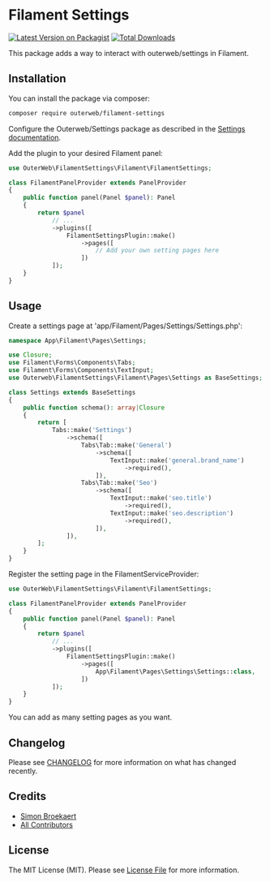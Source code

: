 # Filament Settings

[![Latest Version on Packagist](https://img.shields.io/packagist/v/outerweb/filament-settings.svg?style=flat-square)](https://packagist.org/packages/outerweb/filament-settings)
[![Total Downloads](https://img.shields.io/packagist/dt/outerweb/filament-settings.svg?style=flat-square)](https://packagist.org/packages/outerweb/filament-settings)

This package adds a way to interact with outerweb/settings in Filament.

## Installation

You can install the package via composer:

```bash
composer require outerweb/filament-settings
```

Configure the Outerweb/Settings package as described in the [Settings documentation](https://github.com/outer-web/settings).

Add the plugin to your desired Filament panel:

```php
use OuterWeb\FilamentSettings\Filament\FilamentSettings;

class FilamentPanelProvider extends PanelProvider
{
    public function panel(Panel $panel): Panel
    {
        return $panel
            // ...
            ->plugins([
                FilamentSettingsPlugin::make()
                    ->pages([
                        // Add your own setting pages here
                    ])
            ]);
    }
}
```

## Usage

Create a settings page at 'app/Filament/Pages/Settings/Settings.php':

```php
namespace App\Filament\Pages\Settings;

use Closure;
use Filament\Forms\Components\Tabs;
use Filament\Forms\Components\TextInput;
use Outerweb\FilamentSettings\Filament\Pages\Settings as BaseSettings;

class Settings extends BaseSettings
{
    public function schema(): array|Closure
    {
        return [
            Tabs::make('Settings')
                ->schema([
                    Tabs\Tab::make('General')
                        ->schema([
                            TextInput::make('general.brand_name')
                                ->required(),
                        ]),
                    Tabs\Tab::make('Seo')
                        ->schema([
                            TextInput::make('seo.title')
                                ->required(),
                            TextInput::make('seo.description')
                                ->required(),
                        ]),
                ]),
        ];
    }
}
```

Register the setting page in the FilamentServiceProvider:

```php
use OuterWeb\FilamentSettings\Filament\FilamentSettings;

class FilamentPanelProvider extends PanelProvider
{
    public function panel(Panel $panel): Panel
    {
        return $panel
            // ...
            ->plugins([
                FilamentSettingsPlugin::make()
                    ->pages([
                        App\Filament\Pages\Settings\Settings::class,
                    ])
            ]);
    }
}
```

You can add as many setting pages as you want.

## Changelog

Please see [CHANGELOG](CHANGELOG.md) for more information on what has changed recently.

## Credits

- [Simon Broekaert](https://github.com/SimonBroekaert)
- [All Contributors](../../contributors)

## License

The MIT License (MIT). Please see [License File](LICENSE.md) for more information.

